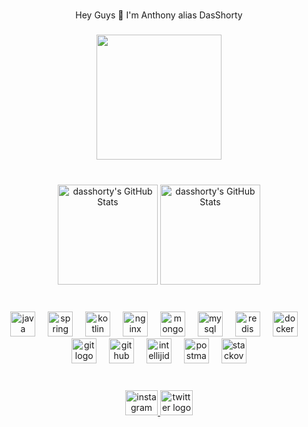 <br clear="both">

<p align="center">Hey Guys 👋 I'm Anthony alias DasShorty</p>

###

<div align="center">
  <img height="200" src="https://cdn.dasshorty.de/logo.png"  />
</div>

###

<br clear="both">

<div align="center">
 <img src="https://github-readme-stats.vercel.app/api/top-langs/?username=dasshorty&theme=dark&show_icons=true&hide_border=true&layout=compact" alt="dasshorty's GitHub Stats" height="160" />
 <img src="https://github-readme-stats.vercel.app/api?username=dasshorty&theme=dark&show_icons=true&hide_border=true&count_private=true" alt="dasshorty's GitHub Stats" height="160"/>
</div>

###

<br clear="both">

<div align="center">
  
  <img src="https://skillicons.dev/icons?i=java" height="40" alt="java logo"  />
  <img width="12" />

  <img src="https://skillicons.dev/icons?i=spring" height="40" alt="spring logo"  />
  <img width="12" />  

  <img src="https://skillicons.dev/icons?i=kotlin" height="40" alt="kotlin logo"  />
  <img width="12" />

  <img src="https://cdn.jsdelivr.net/gh/devicons/devicon/icons/nginx/nginx-original.svg" height="40" alt="nginx logo"  />
  <img width="12" />
    
  <img src="https://skillicons.dev/icons?i=mongodb" height="40" alt="mongodb logo"  />
  <img width="12" />
  
  <img src="https://skillicons.dev/icons?i=mysql" height="40" alt="mysql logo"  />
  <img width="12" />
    
  <img src="https://skillicons.dev/icons?i=redis" height="40" alt="redis logo"  />
  <img width="12" />

  <img src="https://skillicons.dev/icons?i=docker" height="40" alt="docker logo"  />
  <img width="12" />
  
  <img src="https://skillicons.dev/icons?i=git" height="40" alt="git logo"  />
  <img width="12" />
  
  <img src="https://skillicons.dev/icons?i=github" height="40" alt="github logo"  />
  <img width="12" />
  
  <img src="https://skillicons.dev/icons?i=idea" height="40" alt="intellijidea logo"  />
  <img width="12" />
  
  <img src="https://skillicons.dev/icons?i=postman" height="40" alt="postman logo"  />
  <img width="12" />
  
  <img src="https://skillicons.dev/icons?i=stackoverflow" height="40" alt="stackoverflow logo"  />
</div>

###

<br clear="both">

<div align="center">
  <a href="https://instagram.com/dasshortyy" target="_blank">
    <img src="https://raw.githubusercontent.com/maurodesouza/profile-readme-generator/master/src/assets/icons/social/instagram/default.svg" width="52" height="40" alt="instagram logo"  />
  </a>
  <a href="https://twitter.com/DasShorty" target="_blank">
    <img src="https://raw.githubusercontent.com/maurodesouza/profile-readme-generator/master/src/assets/icons/social/twitter/default.svg" width="52" height="40" alt="twitter logo"  />
  </a>
</div>


